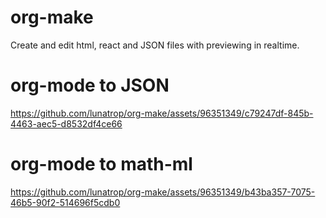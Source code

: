 # org-make
Create and edit html, react and JSON files with previewing in realtime.  


# org-mode to JSON

https://github.com/lunatrop/org-make/assets/96351349/c79247df-845b-4463-aec5-d8532df4ce66

# org-mode to math-ml

https://github.com/lunatrop/org-make/assets/96351349/b43ba357-7075-46b5-90f2-514696f5cdb0

